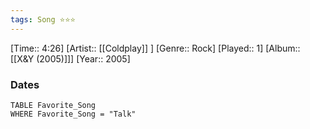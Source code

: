 ```yaml
---
tags: Song ⭐⭐⭐ 
---
```

[Time:: 4:26]
[Artist:: [[Coldplay]] ]
[Genre:: Rock]
[Played:: 1]
[Album:: [[X&Y (2005)]]]
[Year:: 2005]
### Dates
````dataview
TABLE Favorite_Song
WHERE Favorite_Song = "Talk"
````
